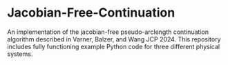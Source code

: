 # Jacobian-Free-Continuation
An implementation of the jacobian-free pseudo-arclength continuation algorithm described in Varner, Balzer, and Wang JCP 2024. This repository includes fully functioning example Python code for three different physical systems.
